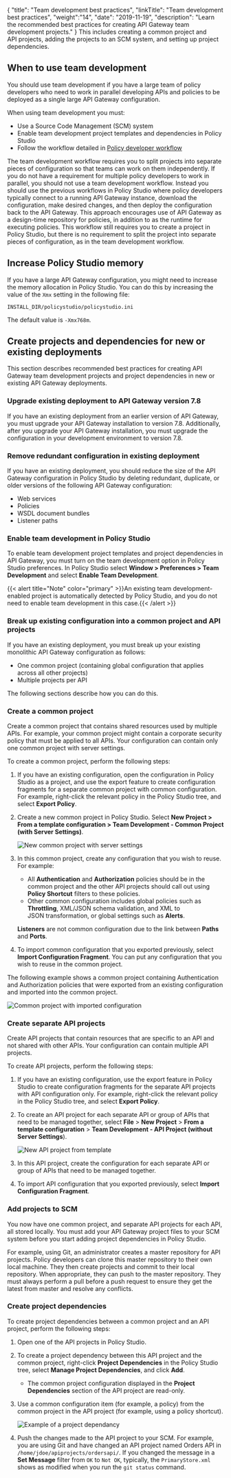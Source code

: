 {
"title": "Team development best practices",
"linkTitle": "Team development best practices",
"weight":"14",
"date": "2019-11-19",
"description": "Learn the recommended best practices for creating API Gateway team development projects."
}
This includes creating a common project and API projects, adding the projects to an SCM system, and setting up project dependencies.

## When to use team development

You should use team development if you have a large team of policy developers who need to work in parallel developing APIs and policies to be deployed as a single large API Gateway configuration.

When using team development you must:

* Use a Source Code Management (SCM) system
* Enable team development project templates and dependencies in Policy Studio
* Follow the workflow detailed in [Policy developer workflow](/docs/apigtw_devops/team_dev_intro#policy-developer-workflow)

The team development workflow requires you to split projects into separate pieces of configuration so that teams can work on them independently. If you do not have a requirement for multiple policy developers to work in parallel, you should not use a team development workflow. Instead you should use the previous workflows in Policy Studio where policy developers typically connect to a running API Gateway instance, download the configuration, make desired changes, and then deploy the configuration back to the API Gateway. This approach encourages use of API Gateway as a design-time repository for policies, in addition to as the runtime for executing policies. This workflow still requires you to create a project in Policy Studio, but there is no requirement to split the project into separate pieces of configuration, as in the team development workflow.

## Increase Policy Studio memory

If you have a large API Gateway configuration, you might need to increase the memory allocation in Policy Studio. You can do this by increasing the value of the `Xmx` setting in the following file:

```
INSTALL_DIR/policystudio/policystudio.ini
```

The default value is `-Xmx768m`.

## Create projects and dependencies for new or existing deployments

This section describes recommended best practices for creating API Gateway team development projects and project dependencies in new or existing API Gateway deployments.

### Upgrade existing deployment to API Gateway version 7.8

If you have an existing deployment from an earlier version of API Gateway, you must upgrade your API Gateway installation to version 7.8. Additionally, after you upgrade your API Gateway installation, you must upgrade the configuration in your development environment to version 7.8.

### Remove redundant configuration in existing deployment

If you have an existing deployment, you should reduce the size of the API Gateway configuration in Policy Studio by deleting redundant, duplicate, or older versions of the following API Gateway configuration:

* Web services
* Policies
* WSDL document bundles
* Listener paths

### Enable team development in Policy Studio

To enable team development project templates and project dependencies in API Gateway, you must turn on the team development option in Policy Studio preferences. In Policy Studio select **Window > Preferences > Team Development** and select **Enable Team Development**.

{{< alert title="Note" color="primary" >}}An existing team development-enabled project is automatically detected by Policy Studio, and you do not need to enable team development in this case.{{< /alert >}}

### Break up existing configuration into a common project and API projects

If you have an existing deployment, you must break up your existing monolithic API Gateway configuration as follows:

* One common project (containing global configuration that applies across all other projects)
* Multiple projects per API

The following sections describe how you can do this.

### Create a common project

Create a common project that contains shared resources used by multiple APIs. For example, your common project might contain a corporate security policy that must be applied to all APIs. Your configuration can contain only one common project with server settings.

To create a common project, perform the following steps:

1. If you have an existing configuration, open the configuration in Policy Studio as a project, and use the export feature to create configuration fragments for a separate common project with common configuration. For example, right-click the relevant policy in the Policy Studio tree, and select **Export Policy**.
2. Create a new common project in Policy Studio. Select **New Project > From a template configuration > Team Development - Common Project (with Server Settings)**.

    ![New common project with server settings](/Images/docbook/images/promotion/new_common_project_server_settings.png)

3. In this common project, create any configuration that you wish to reuse. For example:

    * All **Authentication** and **Authorization** policies should be in the common project and the other API projects should call out using **Policy Shortcut** filters to these policies.
    * Other common configuration includes global policies such as **Throttling**, XML/JSON schema validation, and XML to JSON transformation, or global settings such as **Alerts**.

    **Listeners** are not common configuration due to the link between **Paths** and **Ports**.

4. To import common configuration that you exported previously, select **Import Configuration Fragment**. You can put any configuration that you wish to reuse in the common project.

The following example shows a common project containing Authentication and Authorization policies that were exported from an existing configuration and imported into the common project.

![Common project with imported configuration](/Images/docbook/images/promotion/common_project_imported_config.png)

### Create separate API projects

Create API projects that contain resources that are specific to an API and not shared with other APIs. Your configuration can contain multiple API projects.

To create API projects, perform the following steps:

1. If you have an existing configuration, use the export feature in Policy Studio to create configuration fragments for the separate API projects with API configuration only. For example, right-click the relevant policy in the Policy Studio tree, and select **Export Policy**.
2. To create an API project for each separate API or group of APIs that need to be managed together, select **File** > **New Project** > **From a template configuration** > **Team Development - API Project (without Server Settings**).

    ![New API project from template](/Images/docbook/images/promotion/template_api_project.png)

3. In this API project, create the configuration for each separate API or group of APIs that need to be managed together.
4. To import API configuration that you exported previously, select **Import Configuration Fragment**.

### Add projects to SCM

You now have one common project, and separate API projects for each API, all stored locally. You must add your API Gateway project files to your SCM system before you start adding project dependencies in Policy Studio.

For example, using Git, an administrator creates a master repository for API projects. Policy developers can clone this master repository to their own local machine. They then create projects and commit to their local repository. When appropriate, they can push to the master repository. They must always perform a pull before a push request to ensure they get the latest from master and resolve any conflicts.

### Create project dependencies

To create project dependencies between a common project and an API project, perform the following steps:

1. Open one of the API projects in Policy Studio.
2. To create a project dependency between this API project and the common project, right-click **Project Dependencies** in the Policy Studio tree, select **Manage Project Dependencies**, and click **Add**.
    * The common project configuration displayed in the **Project Dependencies** section of the API project are read-only.
3. Use a common configuration item (for example, a policy) from the common project in the API project (for example, using a policy shortcut).

    ![Example of a project dependancy](/Images/docbook/images/promotion/project_dependancy_example.png)

4. Push the changes made to the API project to your SCM. For example, you are using Git and have changed an API project named Orders API in `/home/jdoe/apiprojects/ordersapi/`. If you changed the message in a **Set Message** filter from `OK` to `Not OK`, typically, the `PrimaryStore.xml` shows as modified when you run the `git status` command.
